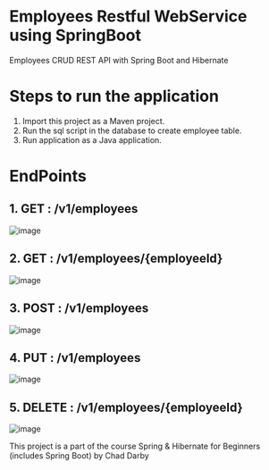 # Employees Restful WebService using SpringBoot
Employees CRUD REST API with Spring Boot and Hibernate

# Steps to run the application
1. Import this project as a Maven project.
2. Run the sql script in the database to create employee table.
3. Run application as a Java application.

# EndPoints
## 1. GET : /v1/employees <br/>

![image](https://user-images.githubusercontent.com/34687415/175067097-a203835b-5f42-4af7-8abf-5e0d485806c1.png)

## 2. GET : /v1/employees/{employeeId} <br/>

![image](https://user-images.githubusercontent.com/34687415/175067261-2e4ca4db-43d2-42ce-9f6b-fcd275f82cd0.png)

## 3. POST : /v1/employees <br/>

![image](https://user-images.githubusercontent.com/34687415/175125612-e50b30c9-0c33-4cfc-89db-e544924993bb.png)

## 4. PUT : /v1/employees <br/>

![image](https://user-images.githubusercontent.com/34687415/175125100-7b918384-0f03-431f-8ce4-0aecfd27eac4.png)

## 5. DELETE : /v1/employees/{employeeId} <br/>

![image](https://user-images.githubusercontent.com/34687415/175068860-0acc8674-7c54-4ec2-bcb2-be25b7a4f911.png)


This project is a part of the course Spring & Hibernate for Beginners (includes Spring Boot) by Chad Darby
